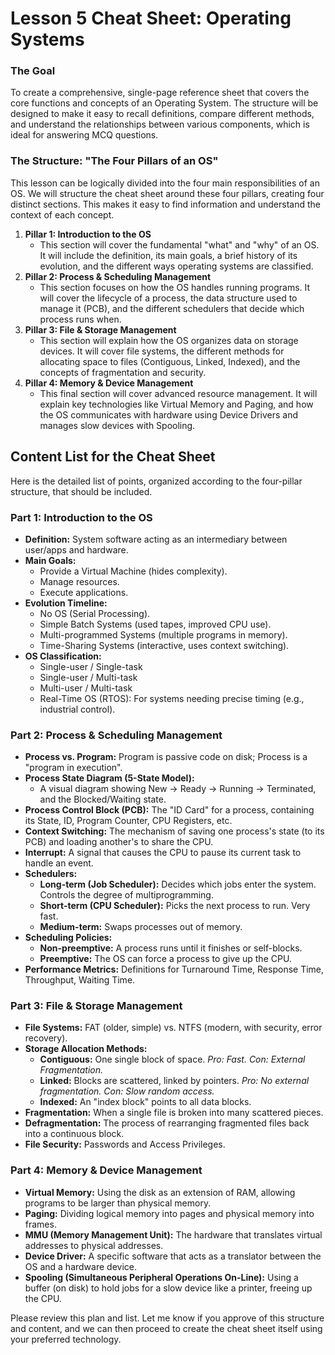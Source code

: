 # **Lesson 5 Cheat Sheet: Operating Systems**

### **The Goal**

To create a comprehensive, single-page reference sheet that covers the core functions and concepts of an Operating System. The structure will be designed to make it easy to recall definitions, compare different methods, and understand the relationships between various components, which is ideal for answering MCQ questions.

### **The Structure: "The Four Pillars of an OS"**

This lesson can be logically divided into the four main responsibilities of an OS. We will structure the cheat sheet around these four pillars, creating four distinct sections. This makes it easy to find information and understand the context of each concept.

1. **Pillar 1: Introduction to the OS**  
   * This section will cover the fundamental "what" and "why" of an OS. It will include the definition, its main goals, a brief history of its evolution, and the different ways operating systems are classified.  
2. **Pillar 2: Process & Scheduling Management**  
   * This section focuses on how the OS handles running programs. It will cover the lifecycle of a process, the data structure used to manage it (PCB), and the different schedulers that decide which process runs when.  
3. **Pillar 3: File & Storage Management**  
   * This section will explain how the OS organizes data on storage devices. It will cover file systems, the different methods for allocating space to files (Contiguous, Linked, Indexed), and the concepts of fragmentation and security.  
4. **Pillar 4: Memory & Device Management**  
   * This final section will cover advanced resource management. It will explain key technologies like Virtual Memory and Paging, and how the OS communicates with hardware using Device Drivers and manages slow devices with Spooling.

## **Content List for the Cheat Sheet**

Here is the detailed list of points, organized according to the four-pillar structure, that should be included.

### **Part 1: Introduction to the OS**

* **Definition:** System software acting as an intermediary between user/apps and hardware.  
* **Main Goals:**  
  * Provide a Virtual Machine (hides complexity).  
  * Manage resources.  
  * Execute applications.  
* **Evolution Timeline:**  
  * No OS (Serial Processing).  
  * Simple Batch Systems (used tapes, improved CPU use).  
  * Multi-programmed Systems (multiple programs in memory).  
  * Time-Sharing Systems (interactive, uses context switching).  
* **OS Classification:**  
  * Single-user / Single-task  
  * Single-user / Multi-task  
  * Multi-user / Multi-task  
  * Real-Time OS (RTOS): For systems needing precise timing (e.g., industrial control).

### **Part 2: Process & Scheduling Management**

* **Process vs. Program:** Program is passive code on disk; Process is a "program in execution".  
* **Process State Diagram (5-State Model):**  
  * A visual diagram showing New → Ready → Running → Terminated, and the Blocked/Waiting state.  
* **Process Control Block (PCB):** The "ID Card" for a process, containing its State, ID, Program Counter, CPU Registers, etc.  
* **Context Switching:** The mechanism of saving one process's state (to its PCB) and loading another's to share the CPU.  
* **Interrupt:** A signal that causes the CPU to pause its current task to handle an event.  
* **Schedulers:**  
  * **Long-term (Job Scheduler):** Decides which jobs enter the system. Controls the degree of multiprogramming.  
  * **Short-term (CPU Scheduler):** Picks the next process to run. Very fast.  
  * **Medium-term:** Swaps processes out of memory.  
* **Scheduling Policies:**  
  * **Non-preemptive:** A process runs until it finishes or self-blocks.  
  * **Preemptive:** The OS can force a process to give up the CPU.  
* **Performance Metrics:** Definitions for Turnaround Time, Response Time, Throughput, Waiting Time.

### **Part 3: File & Storage Management**

* **File Systems:** FAT (older, simple) vs. NTFS (modern, with security, error recovery).  
* **Storage Allocation Methods:**  
  * **Contiguous:** One single block of space. *Pro: Fast. Con: External Fragmentation.*  
  * **Linked:** Blocks are scattered, linked by pointers. *Pro: No external fragmentation. Con: Slow random access.*  
  * **Indexed:** An "index block" points to all data blocks.  
* **Fragmentation:** When a single file is broken into many scattered pieces.  
* **Defragmentation:** The process of rearranging fragmented files back into a continuous block.  
* **File Security:** Passwords and Access Privileges.

### **Part 4: Memory & Device Management**

* **Virtual Memory:** Using the disk as an extension of RAM, allowing programs to be larger than physical memory.  
* **Paging:** Dividing logical memory into pages and physical memory into frames.  
* **MMU (Memory Management Unit):** The hardware that translates virtual addresses to physical addresses.  
* **Device Driver:** A specific software that acts as a translator between the OS and a hardware device.  
* **Spooling (Simultaneous Peripheral Operations On-Line):** Using a buffer (on disk) to hold jobs for a slow device like a printer, freeing up the CPU.

Please review this plan and list. Let me know if you approve of this structure and content, and we can then proceed to create the cheat sheet itself using your preferred technology.